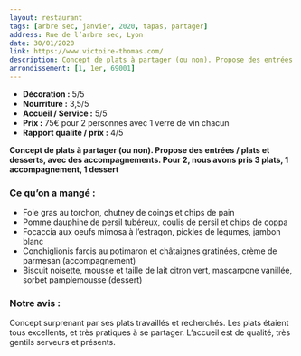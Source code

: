 ```yaml
---
layout: restaurant
tags: [arbre sec, janvier, 2020, tapas, partager]
address: Rue de l’arbre sec, Lyon
date: 30/01/2020
link: https://www.victoire-thomas.com/
description: Concept de plats à partager (ou non). Propose des entrées / plats et desserts, avec des accompagnements.
arrondissement: [1, 1er, 69001]
---
```


* **Décoration :** 5/5
* **Nourriture :** 3,5/5
* **Accueil / Service :** 5/5
* **Prix :** 75€ pour 2 personnes avec 1 verre de vin chacun
* **Rapport qualité / prix :** 4/5

**Concept de plats à partager (ou non). Propose des entrées / plats et desserts, avec des accompagnements.
Pour 2, nous avons pris 3 plats, 1 accompagnement, 1 dessert**

### Ce qu’on a mangé : 
  * Foie gras au torchon, chutney de coings et chips de pain
  * Pomme dauphine de persil tubéreux, coulis de persil et chips de coppa
  * Focaccia aux oeufs mimosa à l’estragon, pickles de légumes, jambon blanc
  * Conchiglionis farcis au potimaron et châtaignes gratinées, crème de parmesan (accompagnement)
  * Biscuit noisette, mousse et taille de lait citron vert, mascarpone vanillée, sorbet pamplemousse (dessert)

### Notre avis :
Concept surprenant par ses plats travaillés et recherchés. Les plats étaient tous excellents, et très pratiques à se partager.
L’accueil est de qualité, très gentils serveurs et présents.
